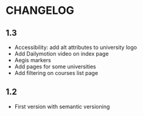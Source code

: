 # CHANGELOG

## 1.3

* Accessibility: add alt attributes to university logo
* Add Dailymotion video on index page
* Aegis markers
* Add pages for some universities
* Add filtering on courses list page

## 1.2

* First version with semantic versioning
